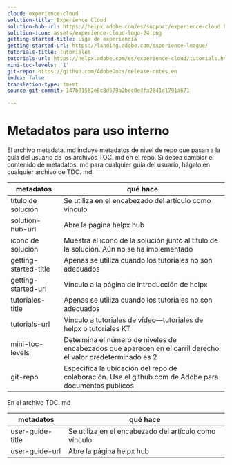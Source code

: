 ```yaml
---
cloud: experience-cloud
solution-title: Experience Cloud
solution-hub-url: https://helpx.adobe.com/es/support/experience-cloud.html
solution-icon: assets/experience-cloud-logo-24.png
getting-started-title: Liga de experiencia
getting-started-url: https://landing.adobe.com/experience-league/
tutorials-title: Tutoriales
tutorials-url: https://helpx.adobe.com/es/experience-cloud/tutorials.html
mini-toc-levels: '1'
git-repo: https://github.com/AdobeDocs/release-notes.en
index: false
translation-type: tm+mt
source-git-commit: 147b01562e6c8d579a2bec0e4fa2841d1791a671

---
```



# Metadatos para uso interno

El archivo metadata. md incluye metadatos de nivel de repo que pasan a la guía del usuario de los archivos TOC. md en el repo. Si desea cambiar el contenido de metadatos. md para cualquier guía del usuario, hágalo en cualquier archivo de TDC. md.

| metadatos | qué hace |
|--- |--- |
| título de solución | Se utiliza en el encabezado del artículo como vínculo |
| solution-hub-url | Abre la página helpx hub |
| icono de solución | Muestra el icono de la solución junto al título de la solución. Aún no se ha implementado |
| getting-started-title | Apenas se utiliza cuando los tutoriales no son adecuados |
| getting-started-url | Vínculo a la página de introducción de helpx |
| tutoriales-title | Apenas se utiliza cuando los tutoriales no son adecuados |
| tutorials-url | Vínculo a tutoriales de vídeo—tutoriales de helpx o tutoriales KT |
| mini-toc-levels | Determina el número de niveles de encabezados que aparecen en el carril derecho. el valor predeterminado es 2 |
| git-repo | Especifica la ubicación del repo de colaboración. Use el github.com de Adobe para documentos públicos |

En el archivo TDC. md

| metadatos | qué hace |
|--- |--- |
| user-guide-title | Se utiliza en el encabezado del artículo como vínculo |
| user-guide-url | Abre la página helpx hub |
